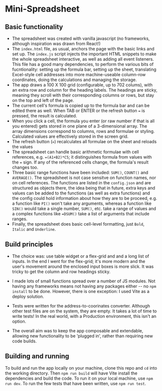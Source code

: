 # Mini-Spreadsheet

## Basic functionality

- The spreadsheet was created with vanilla javascript (no frameworks, although
inspiration was drawn from React!)
- The `index.html` file, as usual, anchors the page with the basic links and 
set up. The `index.js` script injects the important HTML snippets to make the 
whole spreadsheet interactive, as well as adding all event listeners. This file 
has a good many dependencies, to perform the various bits of fucntionality: 
setting up the formula bar, setting up the sheet, translating Excel-style cell 
addresses into more machine-useable column-row coordinates, doing the 
calculations and managing the storage.
- The app draws a 100 X 100 grid (configurable, up to 702 colums), with an extra 
row and column for the heading labels. The headings are sticky, meaning they 
scroll with their corresponding columns or rows, but stay on the top and left of 
the page.
- The current cell's formula is copied up to the formula bar and can be edited 
there as well. When TAB or ENTER or the refresh button ` = ` is pressed, the 
result is calculated.
- When you click a cell, the formula you enter (or raw number if that is all you 
entered) gets stored in one plane of a 3-dimensional array. The array dimensions 
correspond to columns, rows and formulae or styling. Calculated values are 
effectively stored in the screen grid.
- The refresh button (` = `) recalculates all formulae on the sheet and reloads 
the values
- The spreadsheet can handle basic arithmetic formulae with cell references, 
e.g. `=(A1+B2)*C5`; it distinguishes formula from values with the `=` sign. If 
any of the referenced cells change, the formula's result changes too.
- Three basic range functions have been included: `SUM()`, `COUNT()` and 
`AVERAGE()`. The spreadsheet is not case sensitve on function names, nor on cell 
references. The functions are listed in the `config.json` and are structured as 
objects there, the idea being that in future, extra keys and values can be added 
to the functions (as well as extra functions) and the config could hold 
information about how they are to be proceed, e.g. a function like `PI()` won't 
take any arguments, whereas a function like `SIN()` would take a single number, 
`SUM()`, etc. take a range of values and a complex functions like `=DSUM()` take 
a list of arguments that include ranges.
- Finally, the spreadsheet does basic cell-level formatting, just `Bold`, 
`Italic` and `Underline`.

## Build principles

- The choice was: use table widget or a flex-grid and and a long list of inputs. In the end I went for the flex-grid; it's more modern and the user's movement around the enclosed input boxes is more slick. It was tricky to get the column and row headings sticky.
- I made lots of small functions spread over a number of JS modules. Not having any frameworks means not having any packages either -- no `npm install` to be done. However, there is one exception: I used Vite as a deploy solution.

- Tests were written for the address-to-coorinates converter. Although other test files are on the system, they are empty. It takes a lot of time to write tests! In the real world, with a Production environment, this isn't an option.

- The overall aim was to keep the app composable and extendable, allowing new functionality to be 'plugged in', rather than requiring new code builds.

## Building and running

To build and run the app locally on your machine, clone this repo and `cd` into the working directory. Then `npm run build` will have Vite install the dependencies and build the code. To run it on your local machine, use `npm run dev`. To run the few tests that have been written, use `npm run test`.

